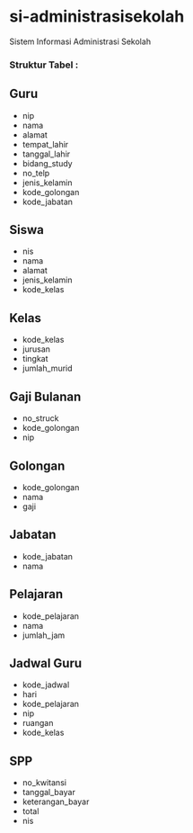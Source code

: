 # si-administrasisekolah

Sistem Informasi Administrasi Sekolah

### Struktur Tabel :

## Guru

- nip
- nama
- alamat
- tempat_lahir
- tanggal_lahir
- bidang_study
- no_telp
- jenis_kelamin
- kode_golongan
- kode_jabatan

## Siswa

- nis
- nama
- alamat
- jenis_kelamin
- kode_kelas

## Kelas

- kode_kelas
- jurusan
- tingkat
- jumlah_murid

## Gaji Bulanan

- no_struck
- kode_golongan
- nip

## Golongan

- kode_golongan
- nama
- gaji

## Jabatan

- kode_jabatan
- nama

## Pelajaran

- kode_pelajaran
- nama
- jumlah_jam

## Jadwal Guru

- kode_jadwal
- hari
- kode_pelajaran
- nip
- ruangan
- kode_kelas

## SPP

- no_kwitansi
- tanggal_bayar
- keterangan_bayar
- total
- nis
